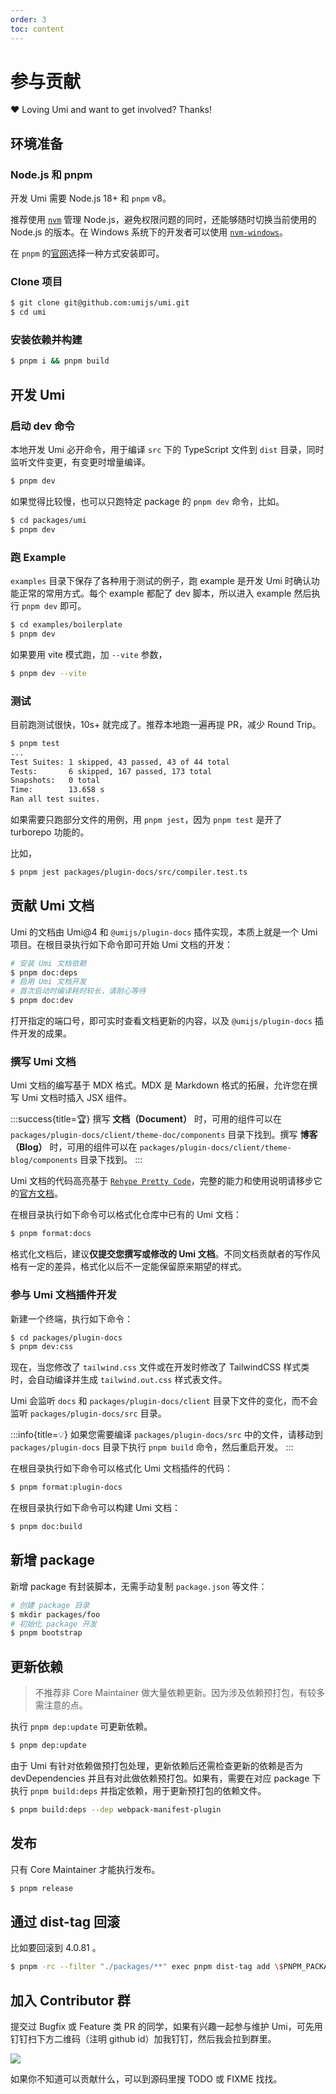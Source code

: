 ```yaml
---
order: 3
toc: content
---
```


# 参与贡献

❤️ Loving Umi and want to get involved? Thanks!

## 环境准备

### Node.js 和 pnpm

开发 Umi 需要 Node.js 18+ 和 `pnpm` v8。

推荐使用 [`nvm`](https://github.com/nvm-sh/nvm) 管理 Node.js，避免权限问题的同时，还能够随时切换当前使用的 Node.js 的版本。在 Windows 系统下的开发者可以使用 [`nvm-windows`](https://github.com/coreybutler/nvm-windows)。

在 `pnpm` 的[官网](https://pnpm.io/installation)选择一种方式安装即可。

### Clone 项目

```bash
$ git clone git@github.com:umijs/umi.git
$ cd umi
```

### 安装依赖并构建

```bash
$ pnpm i && pnpm build
```

## 开发 Umi

### 启动 dev 命令

本地开发 Umi 必开命令，用于编译 `src` 下的 TypeScript 文件到 `dist` 目录，同时监听文件变更，有变更时增量编译。

```bash
$ pnpm dev
```

如果觉得比较慢，也可以只跑特定 package 的 `pnpm dev` 命令，比如。

```bash
$ cd packages/umi
$ pnpm dev
```

### 跑 Example

`examples` 目录下保存了各种用于测试的例子，跑 example 是开发 Umi 时确认功能正常的常用方式。每个 example 都配了 dev 脚本，所以进入 example 然后执行 `pnpm dev` 即可。

```bash
$ cd examples/boilerplate
$ pnpm dev
```

如果要用 vite 模式跑，加 `--vite` 参数，

```bash
$ pnpm dev --vite
```

### 测试

目前跑测试很快，10s+ 就完成了。推荐本地跑一遍再提 PR，减少 Round Trip。

```bash
$ pnpm test
...
Test Suites: 1 skipped, 43 passed, 43 of 44 total
Tests:       6 skipped, 167 passed, 173 total
Snapshots:   0 total
Time:        13.658 s
Ran all test suites.
```

如果需要只跑部分文件的用例，用 `pnpm jest`，因为 `pnpm test` 是开了 turborepo 功能的。

比如，

```bash
$ pnpm jest packages/plugin-docs/src/compiler.test.ts
```

## 贡献 Umi 文档

Umi 的文档由 Umi@4 和 `@umijs/plugin-docs` 插件实现，本质上就是一个 Umi 项目。在根目录执行如下命令即可开始 Umi 文档的开发：

```bash
# 安装 Umi 文档依赖
$ pnpm doc:deps
# 启用 Umi 文档开发
# 首次启动时编译耗时较长，请耐心等待
$ pnpm doc:dev
```

打开指定的端口号，即可实时查看文档更新的内容，以及 `@umijs/plugin-docs` 插件开发的成果。

### 撰写 Umi 文档

Umi 文档的编写基于 MDX 格式。MDX 是 Markdown 格式的拓展，允许您在撰写 Umi 文档时插入 JSX 组件。

:::success{title=🏆︎}
撰写 **文档（Document）** 时，可用的组件可以在 `packages/plugin-docs/client/theme-doc/components` 目录下找到。撰写 **博客（Blog）** 时，可用的组件可以在 `packages/plugin-docs/client/theme-blog/components` 目录下找到。
:::

Umi 文档的代码高亮基于 [`Rehype Pretty Code`](https://github.com/atomiks/rehype-pretty-code)，完整的能力和使用说明请移步它的[官方文档](https://rehype-pretty-code.netlify.app)。

在根目录执行如下命令可以格式化仓库中已有的 Umi 文档：

```bash
$ pnpm format:docs
```

格式化文档后，建议**仅提交您撰写或修改的 Umi 文档**。不同文档贡献者的写作风格有一定的差异，格式化以后不一定能保留原来期望的样式。

### 参与 Umi 文档插件开发

新建一个终端，执行如下命令：

```bash
$ cd packages/plugin-docs
$ pnpm dev:css
```

现在，当您修改了 `tailwind.css` 文件或在开发时修改了 TailwindCSS 样式类时，会自动编译并生成 `tailwind.out.css` 样式表文件。

Umi 会监听 `docs` 和 `packages/plugin-docs/client` 目录下文件的变化，而不会监听 `packages/plugin-docs/src` 目录。

:::info{title=💡}
如果您需要编译 `packages/plugin-docs/src` 中的文件，请移动到 `packages/plugin-docs` 目录下执行 `pnpm build` 命令，然后重启开发。
:::

在根目录执行如下命令可以格式化 Umi 文档插件的代码：

```bash
$ pnpm format:plugin-docs
```

在根目录执行如下命令可以构建 Umi 文档：

```bash
$ pnpm doc:build
```

## 新增 package

新增 package 有封装脚本，无需手动复制 `package.json` 等文件：

```bash
# 创建 package 目录
$ mkdir packages/foo
# 初始化 package 开发
$ pnpm bootstrap
```

## 更新依赖

> 不推荐非 Core Maintainer 做大量依赖更新。因为涉及依赖预打包，有较多需注意的点。

执行 `pnpm dep:update` 可更新依赖。

```bash
$ pnpm dep:update
```

由于 Umi 有针对依赖做预打包处理，更新依赖后还需检查更新的依赖是否为 devDependencies 并且有对此做依赖预打包。如果有，需要在对应 package 下执行 `pnpm build:deps` 并指定依赖，用于更新预打包的依赖文件。

```bash
$ pnpm build:deps --dep webpack-manifest-plugin
```

## 发布

只有 Core Maintainer 才能执行发布。

```bash
$ pnpm release
```

## 通过 dist-tag 回滚

比如要回滚到 4.0.81 。

```bash
$ pnpm -rc --filter "./packages/**" exec pnpm dist-tag add \$PNPM_PACKAGE_NAME@4.0.81 latest
```

## 加入 Contributor 群

提交过 Bugfix 或 Feature 类 PR 的同学，如果有兴趣一起参与维护 Umi，可先用钉钉扫下方二维码（注明 github id）加我钉钉，然后我会拉到群里。

<img src="https://img.alicdn.com/imgextra/i2/O1CN01DLiPrU1WsbDdnwRr9_!!6000000002844-2-tps-340-336.png" />

如果你不知道可以贡献什么，可以到源码里搜 TODO 或 FIXME 找找。
